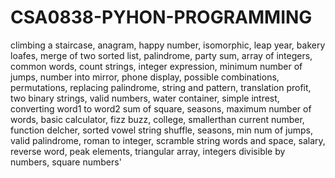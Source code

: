 # CSA0838-PYHON-PROGRAMMING
climbing a staircase,
anagram,
happy number,
isomorphic,
leap year,
bakery loafes,
merge of two sorted list,
palindrome,
party sum,
array of integers,
common words,
count strings,
integer expression,
minimum number of jumps,
number into mirror,
phone display,
possible combinations,
permutations,
replacing palindrome,
string and pattern,
translation profit,
two binary strings,
valid numbers,
water container,
simple intrest,
converting word1 to word2
sum of square,
seasons,
maximum number of words,
basic calculator,
fizz buzz,
college,
smallerthan current number, 
function delcher,
sorted vowel string
shuffle,
seasons,
min num of jumps,
valid palindrome,
roman to integer,
scramble string
words and space,
salary,
reverse word,
peak elements,
triangular array,
integers divisible by numbers,
square numbers'
